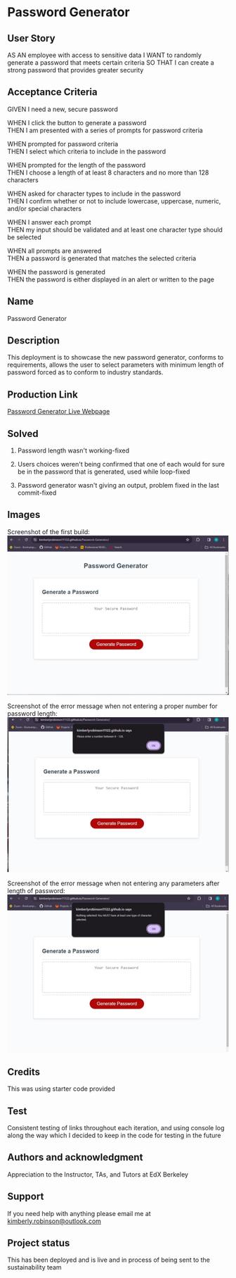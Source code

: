# Password Generator 


## User Story
AS AN employee with access to sensitive data
I WANT to randomly generate a password that meets certain criteria
SO THAT I can create a strong password that provides greater security


## Acceptance Criteria
GIVEN I need a new, secure password  

WHEN I click the button to generate a password  
THEN I am presented with a series of prompts for password criteria

WHEN prompted for password criteria   
THEN I select which criteria to include in the password

WHEN prompted for the length of the password  
THEN I choose a length of at least 8 characters and no more than 128 characters   

WHEN asked for character types to include in the password   
THEN I confirm whether or not to include lowercase, uppercase, numeric, and/or special characters   

WHEN I answer each prompt   
THEN my input should be validated and at least one character type should be selected   

WHEN all prompts are answered   
THEN a password is generated that matches the selected criteria   

WHEN the password is generated   
THEN the password is either displayed in an alert or written to the page


## Name
Password Generator


## Description
This deployment is to showcase the new password generator, conforms to requirements, allows the user to select parameters with minimum length of password forced as to conform to industry standards. 


## Production Link
[Password Generator Live Webpage](https://kimberlyrobinson11122.github.io/Password-Generator/)


## Solved
1. Password length wasn't working-fixed

2. Users choices weren't being confirmed that one of each would for sure be in the password that is generated, used while loop-fixed

3. Password generator wasn't giving an output, problem fixed in the last commit-fixed


## Images
Screenshot of the first build: 
![First Build Image](<assets/images/PassGenerator First Build Mar 2024.jpg>)

Screenshot of the error message when not entering a proper number for password length: 
![Error message when user enters an invalid password length](<assets/images/Error message when needing min length Mar 2024.jpg>)

Screenshot of the error message when not entering any parameters after length of password: 
![Error message when user doesn't select criteria](<assets/images/Error message when no parameters are selected Mar 2024.jpg>)


## Credits
This was using starter code provided


## Test
Consistent testing of links throughout each iteration, and using console log along the way which I decided to keep in the code for testing in the future


## Authors and acknowledgment
Appreciation to the Instructor, TAs, and Tutors at EdX Berkeley


## Support
If you need help with anything please email me at kimberly.robinson@outlook.com


## Project status
This has been deployed and is live and in process of being sent to the sustainability team